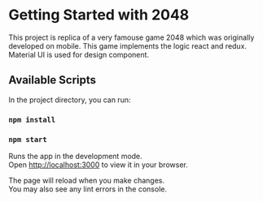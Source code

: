 # Getting Started with 2048

This project is replica of a very famouse game 2048 which was originally developed on mobile. This game implements the logic react and redux. Material UI is used for design component.

## Available Scripts

In the project directory, you can run:

### `npm install`

### `npm start`

Runs the app in the development mode.\
Open [http://localhost:3000](http://localhost:3000) to view it in your browser.

The page will reload when you make changes.\
You may also see any lint errors in the console.
